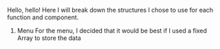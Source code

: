 Hello, hello! Here I will break down the structures I chose to use for each function and component. 

1. Menu
For the menu, I decided that it would be best if I used a fixed Array to store the data
